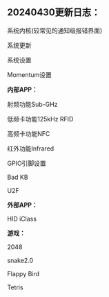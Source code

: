20240430更新日志：
-------------------------------------------------------------------------------------------
系统内核(较常见的通知级报错界面)

系统更新

系统设置

Momentum设置

**内部APP：**

射频功能Sub-GHz

低频卡功能125kHz RFID

高频卡功能NFC

红外功能Infrared

GPIO引脚设置

Bad KB

U2F

**外部APP：**

HID iClass

**游戏：**

2048

snake2.0

Flappy Bird

Tetris
